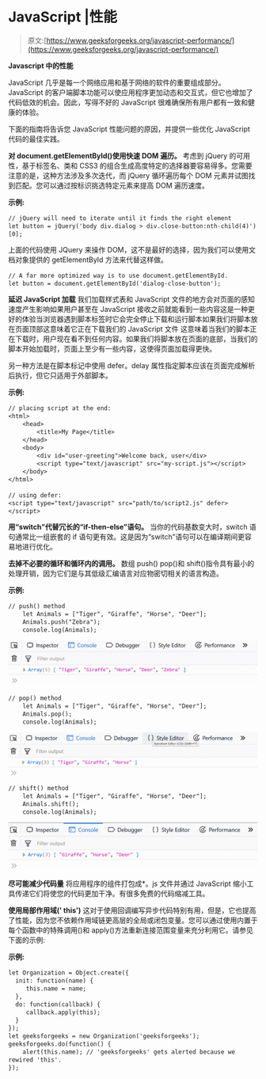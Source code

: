 # JavaScript |性能

> 原文:[https://www.geeksforgeeks.org/javascript-performance/](https://www.geeksforgeeks.org/javascript-performance/)

**Javascript 中的性能**

JavaScript 几乎是每一个网络应用和基于网络的软件的重要组成部分。JavaScript 的客户端脚本功能可以使应用程序更加动态和交互式，但它也增加了代码低效的机会。因此，写得不好的 JavaScript 很难确保所有用户都有一致和健康的体验。

下面的指南将告诉您 JavaScript 性能问题的原因，并提供一些优化 JavaScript 代码的最佳实践。

**对 document.getElementById()使用快速 DOM 遍历。**
考虑到 jQuery 的可用性，基于标签名、类和 CSS3 的组合生成高度特定的选择器要容易得多。您需要注意的是，这种方法涉及多次迭代，而 jQuery 循环遍历每个 DOM 元素并试图找到匹配。您可以通过按标识挑选特定元素来提高 DOM 遍历速度。

**示例:**

```
// jQuery will need to iterate until it finds the right element
let button = jQuery('body div.dialog > div.close-button:nth-child(4)')[0];
```

上面的代码使用 JQuery 来操作 DOM，这不是最好的选择，因为我们可以使用文档对象提供的 getElementById 方法来代替这样做。

```
// A far more optimized way is to use document.getElementById.
let button = document.getElementById('dialog-close-button');
```

**延迟 JavaScript 加载**
我们加载样式表和 JavaScript 文件的地方会对页面的感知速度产生影响如果用户甚至在 JavaScript 接收之前就能看到一些内容这是一种更好的体验当浏览器遇到脚本标签时它会完全停止下载和运行脚本如果我们将脚本放在页面顶部这意味着它正在下载我们的 JavaScript 文件 这意味着当我们的脚本正在下载时，用户现在看不到任何内容。如果我们将脚本放在页面的底部，当我们的脚本开始加载时，页面上至少有一些内容，这使得页面加载得更快。

另一种方法是在脚本标记中使用 defer。delay 属性指定脚本应该在页面完成解析后执行，但它只适用于外部脚本。

**示例:**

```
// placing script at the end:
<html>
    <head>
        <title>My Page</title>
    </head>
    <body>
        <div id="user-greeting">Welcome back, user</div>
        <script type="text/javascript" src="my-script.js"></script>
    </body>
</html>

// using defer:
<script type="text/javascript" src="path/to/script2.js" defer></script>
```

**用“switch”代替冗长的“if-then-else”语句。**
当你的代码基数变大时，switch 语句通常比一组嵌套的 if 语句更有效。这是因为“switch”语句可以在编译期间更容易地进行优化。

**去掉不必要的循环和循环内的调用。**
数组 push() pop()和 shift()指令具有最小的处理开销，因为它们是与其低级汇编语言对应物密切相关的语言构造。

**示例:**

```
// push() method
    let Animals = ["Tiger", "Giraffe", "Horse", "Deer"];
    Animals.push("Zebra");
    console.log(Animals);
```

![](img/3bba885d861a5f04e717dd8c393f45cc.png)

```
// pop() method
    let Animals = ["Tiger", "Giraffe", "Horse", "Deer"];
    Animals.pop();
    console.log(Animals);
```

![](img/cfea91415e50d3545b7e1b307c7ec602.png)

```
// shift() method
    let Animals = ["Tiger", "Giraffe", "Horse", "Deer"];
    Animals.shift();
    console.log(Animals);
```

![](img/4b970e1fe81e46dc18a54e1683174974.png)

**尽可能减少代码量**
将应用程序的组件打包成*。js 文件并通过 JavaScript 缩小工具传递它们将使您的代码更加干净。有很多免费的代码缩减工具。

**使用局部作用域(' this')**
这对于使用回调编写异步代码特别有用，但是，它也提高了性能，因为您不依赖作用域链更高层的全局或闭包变量。您可以通过使用内置于每个函数中的特殊调用()和 apply()方法重新连接范围变量来充分利用它。请参见下面的示例:

**示例:**

```
let Organization = Object.create({
  init: function(name) {
     this.name = name;
  },
  do: function(callback) {
     callback.apply(this);
  }
});
let geeksforgeeks = new Organization('geeksforgeeks');
geeksforgeeks.do(function() {
    alert(this.name); // 'geeksforgeeks' gets alerted because we rewired 'this'.
});
```